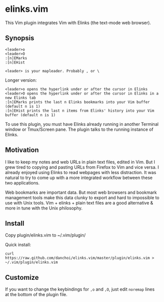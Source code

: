 # elinks.vim

This Vim plugin integrates Vim with Elinks (the text-mode web browser).

## Synopsis

    <leader>o
    <leader>O
    :[n]EMarks
    :[n]EHist

    <leader> is your mapleader. Probably , or \

Longer version:

    <leader>o opens the hyperlink under or after the cursor in Elinks
    <leader>O opens the hyperlink under or after the cursor in Elinks in a new Elinks tab
    :[n]EMarks prints the last n Elinks bookmarks into your Vim buffer (default n is 1)
    :[n]EHist prints the last n items from Elinks' history into your Vim buffer (default n is 1)

To use this plugin, you must have Elinks already running in another Terminal
window or Tmux/Screen pane.  The plugin talks to the running instance of
Elinks.


## Motivation

I like to keep my notes and web URLs in plain text files, edited in Vim.  But I
grew tired to copying and pasting URLs from Firefox to Vim and vice versa.  I
already enjoyed using Elinks to read webpages with less distraction.  It was
natural to try to come up with a more integrated workflow between these two
applications. 

Web bookmarks are important data. But most web browsers and bookmark management
tools make this data clunky to export and hard to impossible to use with Unix
tools. Vim + elinks + plain text files are a good alternative & more in tune
with the Unix philosophy.


## Install

Copy plugin/elinks.vim to ~/.vim/plugin/

Quick install:

    curl https://raw.github.com/danchoi/elinks.vim/master/plugin/elinks.vim > ~/.vim/plugin/elinks.vim

## Customize

If you want to change the keybindings for `,o` and `,O`, just edit `noremap`
lines at the bottom of the plugin file.

